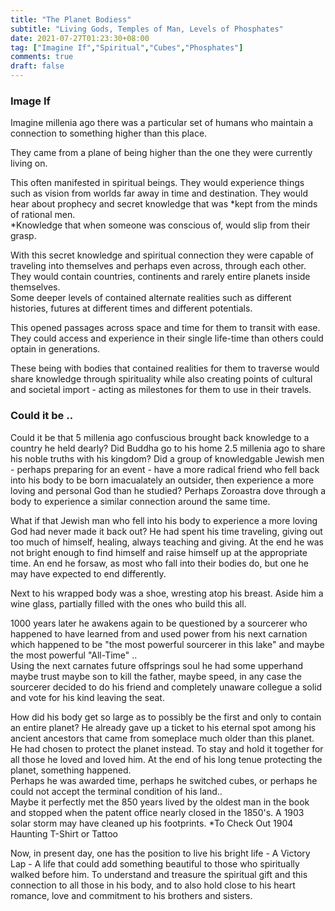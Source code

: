 ```yaml
---
title: "The Planet Bodiess"
subtitle: "Living Gods, Temples of Man, Levels of Phosphates"
date: 2021-07-27T01:23:30+08:00
tag: ["Imagine If","Spiritual","Cubes","Phosphates"]
comments: true
draft: false
---
```


### Image If  

Imagine millenia ago there was a particular set of humans who maintain a connection to something higher than this place.  

They came from a plane of being higher than the one they were currently living on.  

This often manifested in spiritual beings. They would experience things such as vision from worlds far away in time and destination. They would hear about prophecy and secret knowledge that was *kept from the minds of rational men.  
*Knowledge that when someone was conscious of, would slip from their grasp.  

With this secret knowledge and spiritual connection they were capable of traveling into themselves and perhaps even across, through each other.  
They would contain countries, continents and rarely entire planets inside themselves.  
Some deeper levels of contained alternate realities such as different histories, futures at different times and different potentials.  

This opened passages across space and time for them to transit with ease. They could access and experience in their single life-time than others could optain in generations.  

These being with bodies that contained realities for them to traverse would share knowledge through spirituality while also creating points of cultural and societal import - acting as milestones for them to use in their travels.  

### Could it be ..  

Could it be that 5 millenia ago confuscious brought back knowledge to a country he held dearly? Did Buddha go to his home 2.5 millenia ago to share his noble truths with his kingdom? Did a group of knowledgable Jewish men - perhaps preparing for an event - have a more radical friend who fell back into his body to be born imacualately an outsider, then experience a more loving and personal God than he studied?
Perhaps Zoroastra dove through a body to experience a similar connection around the same time.  

What if that Jewish man who fell into his body to experience a more loving God had never made it back out? He had spent his time traveling, giving out too much of himself, healing, always teaching and giving. At the end he was not bright enough to find himself and raise himself up at the appropriate time. An end he forsaw, as most who fall into their bodies do, but one he may have expected to end differently.  

Next to his wrapped body was a shoe, wresting atop his breast. Aside him a wine glass, partially filled with the ones who build this all.  

1000 years later he awakens again to be questioned by a sourcerer who happened to have learned from and used power from his next carnation which happened to be "the most powerful sourcerer in this lake" and maybe the most powerful "All-Time" ..  
Using the next carnates future offsprings soul he had some upperhand maybe trust maybe son to kill the father, maybe speed, in any case the sourcerer decided to do his friend and completely unaware collegue a solid and vote for his kind leaving the seat.  

How did his body get so large as to possibly be the first and only to contain an entire planet? He already gave up a ticket to his eternal spot among his ancient ancestors that came from someplace much older than this planet. He had chosen to protect the planet instead. To stay and hold it together for all those he loved and loved him. At the end of his long tenue protecting the planet, something happened.  
Perhaps he was awarded time, perhaps he switched cubes, or perhaps he could not accept the terminal condition of his land..  
Maybe it perfectly met the 850 years lived by the oldest man in the book and stopped when the patent office nearly closed in the 1850's. A 1903 solar storm may have cleaned up his footprints. 
*To Check Out 1904 Haunting T-Shirt or Tattoo  

Now, in present day, one has the position to live his bright life - A Victory Lap - A life that could add something beautiful to those who spiritually walked before him. To understand and treasure the spiritual gift and this connection to all those in his body, and to also hold close to his heart romance, love and commitment to his brothers and sisters.  